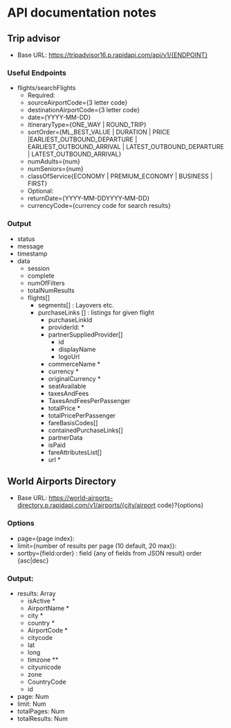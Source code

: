 # API documentation notes

## Trip advisor

- Base URL: https://tripadvisor16.p.rapidapi.com/api/v1/{ENDPOINT}

### Useful Endpoints
- flights/searchFlights
    - Required:
    - sourceAirportCode={3 letter code}
    - destinationAirportCode={3 letter code}
    - date={YYYY-MM-DD}
    - itineraryType={ONE_WAY | ROUND_TRIP}
    - sortOrder={ML_BEST_VALUE | DURATION | PRICE |EARLIEST_OUTBOUND_DEPARTURE | EARLIEST_OUTBOUND_ARRIVAL | LATEST_OUTBOUND_DEPARTURE | LATEST_OUTBOUND_ARRIVAL}
    - numAdults={num}
    - numSeniors={num}
    - classOfService{ECONOMY | PREMIUM_ECONOMY | BUSINESS | FIRST}
    - Optional:
    - returnDate={YYYY-MM-DDYYYY-MM-DD}
    - currencyCode={currency code for search results}

### Output
- status
- message
- timestamp
- data
    - session
    - complete
    - numOfFilters
    - totalNumResults
    - flights[]
        - segments[] : Layovers etc.
        - purchaseLinks [] : listings for given flight
            - purchaseLinkId
            - providerId:                   *
            - partnerSuppliedProvider[]
                - id
                - displayName
                - logoUrl
            - commerceName                  * 
            - currency                      *
            - originalCurrency              *
            - seatAvailable
            - taxesAndFees
            - TaxesAndFeesPerPassenger
            - totalPrice                    *
            - totalPricePerPassenger
            - fareBasisCodes[]
            - containedPurchaseLinks[]
            - partnerData
            - isPaid
            - fareAttributesList[]
            - url                           *


## World Airports Directory

- Base URL: https://world-airports-directory.p.rapidapi.com/v1/airports/{city/airport code}?{options}

### Options
- page={page index}: 
- limit={number of results per page (10 default, 20 max)}:
- sortby={field:order} : field {any of fields from JSON result} order {asc|desc}

### Output:
- results: Array
    - isActive      *
    - AirportName   *
    - city          *
    - country       *
    - AirportCode   *
    - citycode
    - lat
    - long
    - timzone       **
    - cityunicode
    - zone
    - CountryCode
    - id
- page: Num
- limit: Num
- totalPages: Num
- totalResults: Num